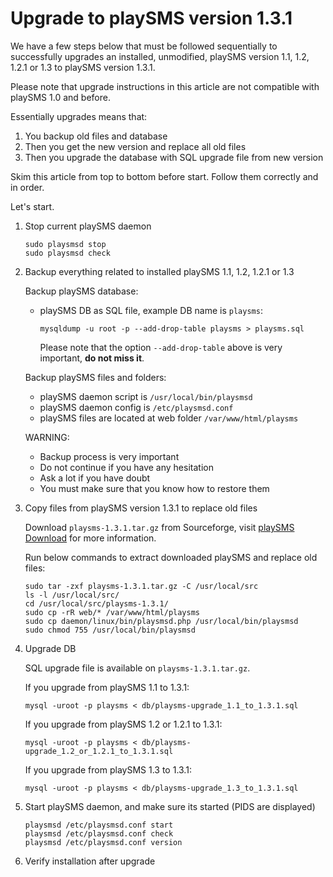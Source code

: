 # Upgrade to playSMS version 1.3.1

We have a few steps below that must be followed sequentially to successfully upgrades an installed, unmodified, 
playSMS version 1.1, 1.2, 1.2.1 or 1.3 to playSMS version 1.3.1.

Please note that upgrade instructions in this article are not compatible with playSMS 1.0 and before.

Essentially upgrades means that:

1. You backup old files and database
2. Then you get the new version and replace all old files
3. Then you upgrade the database with SQL upgrade file from new version

Skim this article from top to bottom before start. Follow them correctly and in order.

Let's start.

1.  Stop current playSMS daemon

    ```
    sudo playsmsd stop
    sudo playsmsd check
    ```

2.  Backup everything related to installed playSMS 1.1, 1.2, 1.2.1 or 1.3

    Backup playSMS database:
    - playSMS DB as SQL file, example DB name is `playsms`:
    
      ```
      mysqldump -u root -p --add-drop-table playsms > playsms.sql
      ```
      
      Please note that the option `--add-drop-table` above is very important, **do not miss it**.
    
    Backup playSMS files and folders:
    
    - playSMS daemon script is `/usr/local/bin/playsmsd`
    - playSMS daemon config is `/etc/playsmsd.conf`
    - playSMS files are located at web folder `/var/www/html/playsms`
    
    WARNING:
    
    - Backup process is very important
    - Do not continue if you have any hesitation
    - Ask a lot if you have doubt
    - You must make sure that you know how to restore them

3.  Copy files from playSMS version 1.3.1 to replace old files

    Download `playsms-1.3.1.tar.gz` from Sourceforge, visit [playSMS Download](http://playsms.org/download) for more information.
    
    Run below commands to extract downloaded playSMS and replace old files:

    ```
    sudo tar -zxf playsms-1.3.1.tar.gz -C /usr/local/src
    ls -l /usr/local/src/
    cd /usr/local/src/playsms-1.3.1/
    sudo cp -rR web/* /var/www/html/playsms
    sudo cp daemon/linux/bin/playsmsd.php /usr/local/bin/playsmsd
    sudo chmod 755 /usr/local/bin/playsmsd
    ```

6.  Upgrade DB

    SQL upgrade file is available on `playsms-1.3.1.tar.gz`.

    If you upgrade from playSMS 1.1 to 1.3.1:

    ```
    mysql -uroot -p playsms < db/playsms-upgrade_1.1_to_1.3.1.sql
    ```

    If you upgrade from playSMS 1.2 or 1.2.1 to 1.3.1:

    ```
    mysql -uroot -p playsms < db/playsms-upgrade_1.2_or_1.2.1_to_1.3.1.sql
    ```

    If you upgrade from playSMS 1.3 to 1.3.1:

    ```
    mysql -uroot -p playsms < db/playsms-upgrade_1.3_to_1.3.1.sql
    ```

7.  Start playSMS daemon, and make sure its started (PIDS are displayed)

    ```
    playsmsd /etc/playsmsd.conf start
    playsmsd /etc/playsmsd.conf check
    playsmsd /etc/playsmsd.conf version
    ```

8.  Verify installation after upgrade

